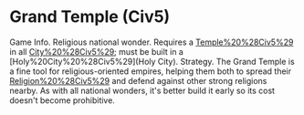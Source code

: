 # Grand Temple (Civ5)

Game Info.
Religious national wonder. Requires a [Temple%20%28Civ5%29](Temple) in all [City%20%28Civ5%29](cities); must be built in a [Holy%20City%20%28Civ5%29](Holy City).
Strategy.
The Grand Temple is a fine tool for religious-oriented empires, helping them both to spread their [Religion%20%28Civ5%29](religion) and defend against other strong religions nearby. As with all national wonders, it's better build it early so its cost doesn't become prohibitive.